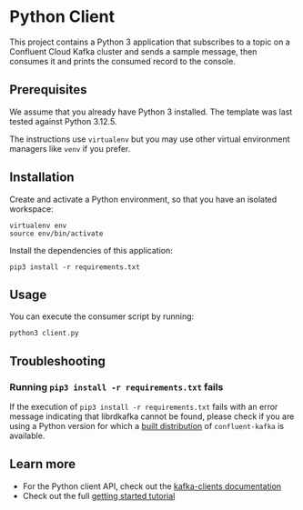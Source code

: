 # Python Client

This project contains a Python 3 application that subscribes to a topic on a Confluent Cloud Kafka cluster and sends a sample message, then consumes it and prints the consumed record to the console.

## Prerequisites

We assume that you already have Python 3 installed. The template was last tested against Python 3.12.5.

The instructions use `virtualenv` but you may use other virtual environment managers like `venv` if you prefer.


## Installation

Create and activate a Python environment, so that you have an isolated workspace:

```shell
virtualenv env
source env/bin/activate
```

Install the dependencies of this application:

```shell
pip3 install -r requirements.txt
```

## Usage

You can execute the consumer script by running:

```shell
python3 client.py
```

## Troubleshooting

### Running `pip3 install -r requirements.txt` fails

If the execution of `pip3 install -r requirements.txt` fails with an error message indicating that librdkafka cannot be
found, please check if you are using a Python version for which a
[built distribution](https://pypi.org/project/confluent-kafka/2.3.0/#files) of `confluent-kafka` is available.


## Learn more

- For the Python client API, check out the [kafka-clients documentation](https://docs.confluent.io/platform/current/clients/confluent-kafka-python/html/index.html)
- Check out the full [getting started tutorial](https://developer.confluent.io/get-started/python/)
